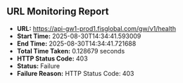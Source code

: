 ## URL Monitoring Report

- **URL:** https://api-gw1-prod1.fisglobal.com/gw/v1/health
- **Start Time:** 2025-08-30T14:34:41.593009
- **End Time:** 2025-08-30T14:34:41.721688
- **Total Time Taken:** 0.128679 seconds
- **HTTP Status Code:** 403
- **Status:** Failure
- **Failure Reason:** HTTP Status Code: 403
